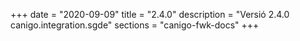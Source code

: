 +++
date        = "2020-09-09"
title       = "2.4.0"
description = "Versió 2.4.0 canigo.integration.sgde"
sections    = "canigo-fwk-docs"
+++